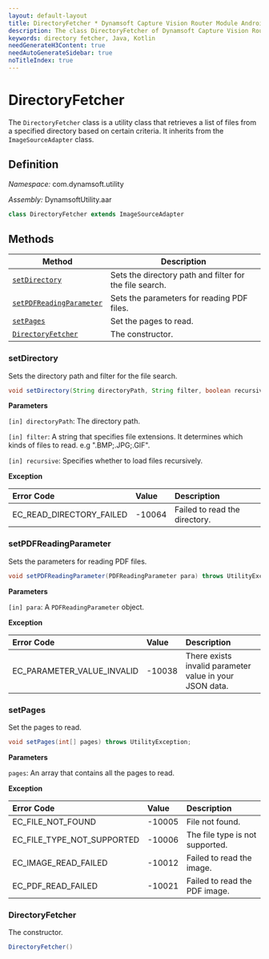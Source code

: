 ```yaml
---
layout: default-layout
title: DirectoryFetcher * Dynamsoft Capture Vision Router Module Android Edition API Reference
description: The class DirectoryFetcher of Dynamsoft Capture Vision Router Module is a utility class that retrieves a list of files from a specified directory based on certain criteria.
keywords: directory fetcher, Java, Kotlin
needGenerateH3Content: true
needAutoGenerateSidebar: true
noTitleIndex: true
---
```


# DirectoryFetcher

The `DirectoryFetcher` class is a utility class that retrieves a list of files from a specified directory based on certain criteria. It inherits from the `ImageSourceAdapter` class.

## Definition

*Namespace:* com.dynamsoft.utility

*Assembly:* DynamsoftUtility.aar

```java
class DirectoryFetcher extends ImageSourceAdapter
```

## Methods

| Method | Description |
| ------ | ----------- |
| [`setDirectory`](#setdirectory) | Sets the directory path and filter for the file search. |
| [`setPDFReadingParameter`](#setpdfreadingparameter) | Sets the parameters for reading PDF files. |
| [`setPages`](#setpages) | Set the pages to read. |
| [`DirectoryFetcher`](#directoryfetcher) | The constructor. |

### setDirectory

Sets the directory path and filter for the file search.

```java
void setDirectory(String directoryPath, String filter, boolean recursive) throws UtilityException;
```

**Parameters**

`[in] directoryPath`: The directory path.  

`[in] filter`: A string that specifies file extensions. It determines which kinds of files to read. e.g ".BMP;.JPG;.GIF".  

`[in] recursive`: Specifies whether to load files recursively.  

**Exception**

| Error Code | Value | Description |
| :--------- | :---- | :---------- |
| EC_READ_DIRECTORY_FAILED | -10064 | Failed to read the directory. |

### setPDFReadingParameter

Sets the parameters for reading PDF files.

```java
void setPDFReadingParameter(PDFReadingParameter para) throws UtilityException;
```

**Parameters**

`[in] para`: A `PDFReadingParameter` object.

**Exception**

| Error Code | Value | Description |
| :--------- | :---- | :---------- |
| EC_PARAMETER_VALUE_INVALID | -10038 | There exists invalid parameter value in your JSON data. |

### setPages

Set the pages to read.

```java
void setPages(int[] pages) throws UtilityException;
```

**Parameters**

`pages`: An array that contains all the pages to read.

**Exception**

| Error Code | Value | Description |
| :--------- | :---- | :---------- |
| EC_FILE_NOT_FOUND  | -10005 | File not found. |
| EC_FILE_TYPE_NOT_SUPPORTED  | -10006 | The file type is not supported. |
| EC_IMAGE_READ_FAILED  | -10012 | Failed to read the image. |
| EC_PDF_READ_FAILED  | -10021 | Failed to read the PDF image. |

### DirectoryFetcher

The constructor.

```java
DirectoryFetcher()
```

